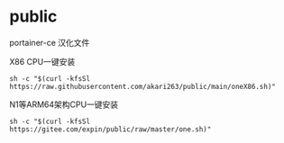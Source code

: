 # public
portainer-ce 汉化文件

X86 CPU一键安装
```
sh -c "$(curl -kfsSl https://raw.githubusercontent.com/akari263/public/main/oneX86.sh)"
```

N1等ARM64架构CPU一键安装
```
sh -c "$(curl -kfsSl https://gitee.com/expin/public/raw/master/one.sh)"
```
